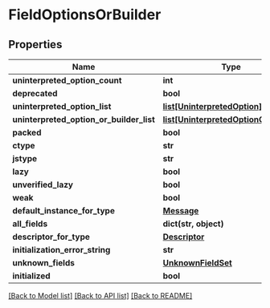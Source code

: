 # FieldOptionsOrBuilder

## Properties
Name | Type | Description | Notes
------------ | ------------- | ------------- | -------------
**uninterpreted_option_count** | **int** |  | [optional] 
**deprecated** | **bool** |  | [optional] 
**uninterpreted_option_list** | [**list[UninterpretedOption]**](UninterpretedOption.md) |  | [optional] 
**uninterpreted_option_or_builder_list** | [**list[UninterpretedOptionOrBuilder]**](UninterpretedOptionOrBuilder.md) |  | [optional] 
**packed** | **bool** |  | [optional] 
**ctype** | **str** |  | [optional] 
**jstype** | **str** |  | [optional] 
**lazy** | **bool** |  | [optional] 
**unverified_lazy** | **bool** |  | [optional] 
**weak** | **bool** |  | [optional] 
**default_instance_for_type** | [**Message**](Message.md) |  | [optional] 
**all_fields** | **dict(str, object)** |  | [optional] 
**descriptor_for_type** | [**Descriptor**](Descriptor.md) |  | [optional] 
**initialization_error_string** | **str** |  | [optional] 
**unknown_fields** | [**UnknownFieldSet**](UnknownFieldSet.md) |  | [optional] 
**initialized** | **bool** |  | [optional] 

[[Back to Model list]](../README.md#documentation-for-models) [[Back to API list]](../README.md#documentation-for-api-endpoints) [[Back to README]](../README.md)

